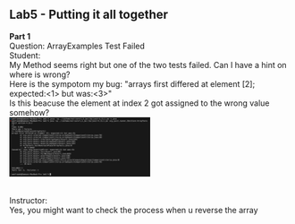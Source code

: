 ## Lab5 - Putting it all together
**Part 1**<br>
Question: ArrayExamples Test Failed<br>
Student: <br>
My Method seems right but one of the two tests failed. Can I have a hint on where is wrong? <br>
Here is the sympotom my bug: "arrays first differed at element [2]; expected:<1> but was:<3>" <br>
Is this beacuse the element at index 2 got assigned to the wrong value somehow?<br>
<img src = "1.png" width = "50%" height = "50%"><br><br>

Instructor: <br>
Yes, you might want to check the process when u reverse the array
